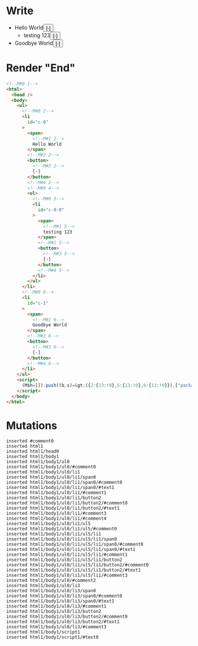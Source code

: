 # Write
  <!M#0 1><ul><!M#0 2><li id=c-0><span><!M#1 2>Hello World</span><!M#2 2><button><!M#3 2>[-]</button><!M#4 2><!M#0 4><ul><!M#0 5><li id=c-0-0><span><!M#1 5>testing 123</span><!M#2 5><button><!M#3 5>[-]</button><!M#4 5></li></ul></li><!M#0 6><li id=c-1><span><!M#1 6>Goodbye World</span><!M#2 6><button><!M#3 6>[-]</button><!M#4 6></li></ul><script>(M$h=[]).push((b,s)=>({2:{13:!0},5:{13:!0},6:{13:!0}}),["packages/translator/src/__tests__/fixtures/basic-inert-collapsible-tree/components/comments.marko_1_open",5,"packages/translator/src/__tests__/fixtures/basic-inert-collapsible-tree/components/comments.marko_1_open",2,"packages/translator/src/__tests__/fixtures/basic-inert-collapsible-tree/components/comments.marko_1_open",6,])</script>


# Render "End"
```html
<!--M#0 1-->
<html>
  <head />
  <body>
    <ul>
      <!--M#0 2-->
      <li
        id="c-0"
      >
        <span>
          <!--M#1 2-->
          Hello World
        </span>
        <!--M#2 2-->
        <button>
          <!--M#3 2-->
          [-]
        </button>
        <!--M#4 2-->
        <!--M#0 4-->
        <ul>
          <!--M#0 5-->
          <li
            id="c-0-0"
          >
            <span>
              <!--M#1 5-->
              testing 123
            </span>
            <!--M#2 5-->
            <button>
              <!--M#3 5-->
              [-]
            </button>
            <!--M#4 5-->
          </li>
        </ul>
      </li>
      <!--M#0 6-->
      <li
        id="c-1"
      >
        <span>
          <!--M#1 6-->
          Goodbye World
        </span>
        <!--M#2 6-->
        <button>
          <!--M#3 6-->
          [-]
        </button>
        <!--M#4 6-->
      </li>
    </ul>
    <script>
      (M$h=[]).push((b,s)=&gt;({2:{13:!0},5:{13:!0},6:{13:!0}}),["packages/translator/src/__tests__/fixtures/basic-inert-collapsible-tree/components/comments.marko_1_open",5,"packages/translator/src/__tests__/fixtures/basic-inert-collapsible-tree/components/comments.marko_1_open",2,"packages/translator/src/__tests__/fixtures/basic-inert-collapsible-tree/components/comments.marko_1_open",6,])
    </script>
  </body>
</html>
```

# Mutations
```
inserted #comment0
inserted html1
inserted html1/head0
inserted html1/body1
inserted html1/body1/ul0
inserted html1/body1/ul0/#comment0
inserted html1/body1/ul0/li1
inserted html1/body1/ul0/li1/span0
inserted html1/body1/ul0/li1/span0/#comment0
inserted html1/body1/ul0/li1/span0/#text1
inserted html1/body1/ul0/li1/#comment1
inserted html1/body1/ul0/li1/button2
inserted html1/body1/ul0/li1/button2/#comment0
inserted html1/body1/ul0/li1/button2/#text1
inserted html1/body1/ul0/li1/#comment3
inserted html1/body1/ul0/li1/#comment4
inserted html1/body1/ul0/li1/ul5
inserted html1/body1/ul0/li1/ul5/#comment0
inserted html1/body1/ul0/li1/ul5/li1
inserted html1/body1/ul0/li1/ul5/li1/span0
inserted html1/body1/ul0/li1/ul5/li1/span0/#comment0
inserted html1/body1/ul0/li1/ul5/li1/span0/#text1
inserted html1/body1/ul0/li1/ul5/li1/#comment1
inserted html1/body1/ul0/li1/ul5/li1/button2
inserted html1/body1/ul0/li1/ul5/li1/button2/#comment0
inserted html1/body1/ul0/li1/ul5/li1/button2/#text1
inserted html1/body1/ul0/li1/ul5/li1/#comment3
inserted html1/body1/ul0/#comment2
inserted html1/body1/ul0/li3
inserted html1/body1/ul0/li3/span0
inserted html1/body1/ul0/li3/span0/#comment0
inserted html1/body1/ul0/li3/span0/#text1
inserted html1/body1/ul0/li3/#comment1
inserted html1/body1/ul0/li3/button2
inserted html1/body1/ul0/li3/button2/#comment0
inserted html1/body1/ul0/li3/button2/#text1
inserted html1/body1/ul0/li3/#comment3
inserted html1/body1/script1
inserted html1/body1/script1/#text0
```